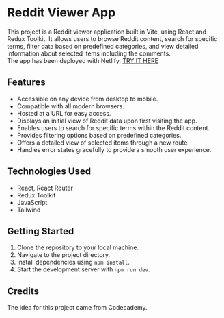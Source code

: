 # Reddit Viewer App

This project is a Reddit viewer application built in Vite, using React and Redux Toolkit. It allows users to browse Reddit content, search for specific terms, filter data based on predefined categories, and view detailed information about selected items including the comments.  
The app has been deployed with Netlify. [TRY IT HERE](https://reddit-viewer-redux.netlify.app/)

## Features

- Accessible on any device from desktop to mobile.
- Compatible with all modern browsers.
- Hosted at a URL for easy access.
- Displays an initial view of Reddit data upon first visiting the app.
- Enables users to search for specific terms within the Reddit content.
- Provides filtering options based on predefined categories.
- Offers a detailed view of selected items through a new route.
- Handles error states gracefully to provide a smooth user experience.

## Technologies Used

- React, React Router
- Redux Toolkit
- JavaScript
- Tailwind

## Getting Started

1. Clone the repository to your local machine.
2. Navigate to the project directory.
3. Install dependencies using `npm install`.
4. Start the development server with `npm run dev`.


## Credits

The idea for this project came from Codecademy.
